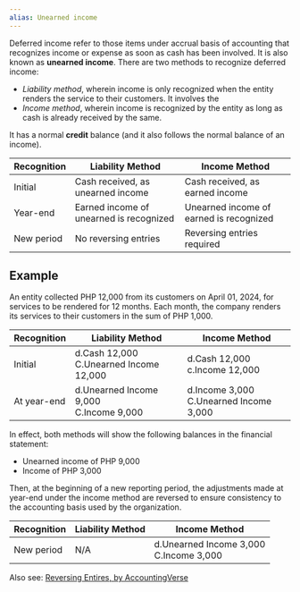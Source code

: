 ```yaml
---
alias: Unearned income
---
```


Deferred income refer to those items under accrual basis of accounting that recognizes income or expense as soon as cash has been involved. It is also known as **unearned income**. There are two methods to recognize deferred income:
- *Liability method*, wherein income is only recognized when the entity renders the service to their customers. It involves the 
- *Income method*, wherein income is recognized by the entity as long as cash is already received by the same.

It has a normal **credit** balance (and it also follows the normal balance of an income).

| Recognition | Liability Method                        | Income Method                           |
| ----------- | --------------------------------------- | --------------------------------------- |
| Initial     | Cash received, as unearned income       | Cash received, as earned income         |
| Year-end    | Earned income of unearned is recognized | Unearned income of earned is recognized |
| New period  | No reversing entries                    | Reversing entries required              |

## Example
An entity collected PHP 12,000 from its customers on April 01, 2024, for services to be rendered for 12 months. Each month, the company renders its services to their customers in the sum of PHP 1,000.

| Recognition | Liability Method                          | Income Method                             |
| ----------- | ----------------------------------------- | ----------------------------------------- |
| Initial     | d.Cash 12,000<br>C.Unearned Income 12,000 | d.Cash 12,000<br>c.Income 12,000          |
| At year-end | d.Unearned Income 9,000<br>C.Income 9,000 | d.Income 3,000<br>C.Unearned Income 3,000 |

In effect, both methods will show the following balances in the financial statement:
- Unearned income of PHP 9,000
- Income of PHP 3,000

Then, at the beginning of a new reporting period, the adjustments made at year-end under the income method are reversed to ensure consistency to the accounting basis used by the organization.

| Recognition | Liability Method | Income Method                             |
| ----------- | ---------------- | ----------------------------------------- |
| New period  | N/A              | d.Unearned Income 3,000<br>C.Income 3,000 |  

Also see: [Reversing Entires, by AccountingVerse](https://www.accountingverse.com/accounting-basics/reversing-entries-part2.html)
